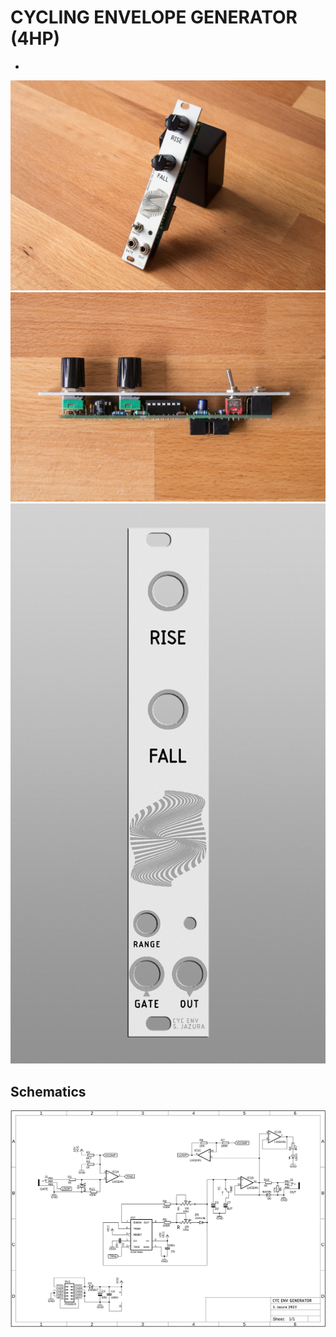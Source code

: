 # CYCLING ENVELOPE GENERATOR (4HP)

* 

![CYCENV](https://raw.githubusercontent.com/diysynth/EURORACK-MODULES/main/CYCLING%20ENVELOPE%20GENERATOR%20(4HP)/cycenv_front.jpg)
![CYCENV](https://raw.githubusercontent.com/diysynth/EURORACK-MODULES/main/CYCLING%20ENVELOPE%20GENERATOR%20(4HP)/cycenv_side.jpg)
![CYCENV](https://raw.githubusercontent.com/diysynth/EURORACK-MODULES/main/CYCLING%20ENVELOPE%20GENERATOR%20(4HP)/cycenvpanel_render.png)

## Schematics

![Schematics](https://raw.githubusercontent.com/diysynth/EURORACK-MODULES/main/CYCLING%20ENVELOPE%20GENERATOR%20(4HP)/CYCENV_Schematics.png)
